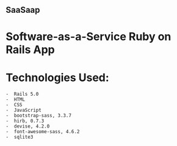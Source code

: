 ##  SaaSaap 

#   Software-as-a-Service Ruby on Rails App

#   Technologies Used: 
    -  Rails 5.0
    -  HTML 
    -  CSS
    -  JavaScript
    -  bootstrap-sass, 3.3.7
    -  hirb, 0.7.3
    -  devise, 4.2.0
    -  font-awesome-sass, 4.6.2
    -  sqlite3